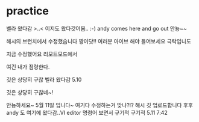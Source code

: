 # practice
벨라 왔다감 >..< 
이지도 왔다갓어욤.. :-)
andy comes here and go out
안뇽~~

해시의 브런치에서 수정했숩니다 짱이닷!!
여러분 아이브 해야 들어보세요 극락입니도


지금 수정했어요 리모트모드에서

여긴 내가 점령한다.

깃은 상당히 구찮
벨라 왔다감 5.10

깃은 상당히 구찮네~!

안뇽하세요~ 5월 11일 입니다~
여기다 수정하는거 맞나?!?
해시 깃 업로드합니다 후후
andy 도 여기에 왔다감..VI editor 명령어 보면서 구기적 구기적 5.11 7:42
